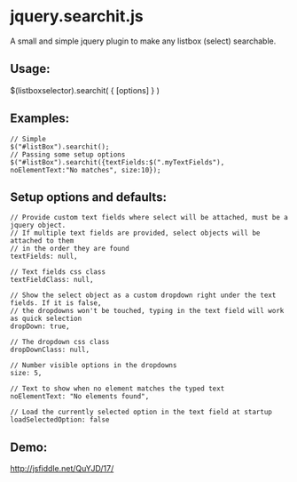 jquery.searchit.js
====================

A small and simple jquery plugin to make any listbox (select) searchable. 

Usage:
------
$(listboxselector).searchit( { [options] } )

Examples:
--------
	// Simple
	$("#listBox").searchit();
	// Passing some setup options
	$("#listBox").searchit({textFields:$(".myTextFields"), noElementText:"No matches", size:10});

Setup options and defaults:
-----------------

	// Provide custom text fields where select will be attached, must be a jquery object.
	// If multiple text fields are provided, select objects will be attached to them
	// in the order they are found
	textFields: null,										

	// Text fields css class
	textFieldClass: null,								

	// Show the select object as a custom dropdown right under the text fields. If it is false,
	// the dropdowns won't be touched, typing in the text field will work as quick selection
	dropDown: true,											

	// The dropdown css class
	dropDownClass: null,

	// Number visible options in the dropdowns
	size: 5,

	// Text to show when no element matches the typed text
	noElementText: "No elements found",

	// Load the currently selected option in the text field at startup
	loadSelectedOption: false		

Demo: 
-----
http://jsfiddle.net/QuYJD/17/
